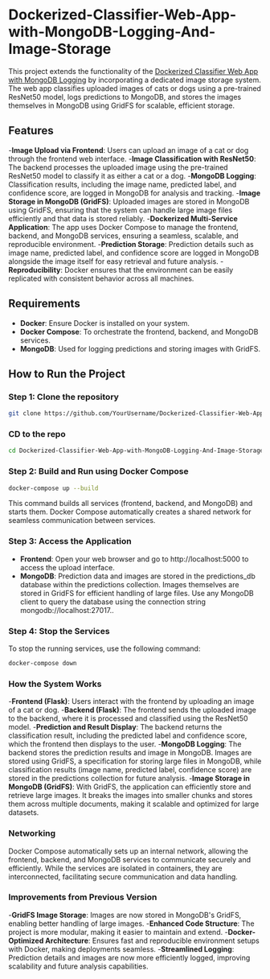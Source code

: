 # Dockerized-Classifier-Web-App-with-MongoDB-Logging-And-Image-Storage

This project extends the functionality of the [Dockerized Classifier Web App with MongoDB Logging](https://github.com/AzzedineNed/Dockerized-Classifier-Web-App-with-MongoDB-Logging-And-Image-Storage) by incorporating a dedicated image storage system. The web app classifies uploaded images of cats or dogs using a pre-trained ResNet50 model, logs predictions to MongoDB, and stores the images themselves in MongoDB using GridFS for scalable, efficient storage.

## Features
-**Image Upload via Frontend**: Users can upload an image of a cat or dog through the frontend web interface.
-**Image Classification with ResNet50**: The backend processes the uploaded image using the pre-trained ResNet50 model to classify it as either a cat or a dog.
-**MongoDB Logging**: Classification results, including the image name, predicted label, and confidence score, are logged in MongoDB for analysis and tracking.
-**Image Storage in MongoDB (GridFS)**: Uploaded images are stored in MongoDB using GridFS, ensuring that the system can handle large image files efficiently and that data is stored reliably.
-**Dockerized Multi-Service Application**: The app uses Docker Compose to manage the frontend, backend, and MongoDB services, ensuring a seamless, scalable, and reproducible environment.
-**Prediction Storage**: Prediction details such as image name, predicted label, and confidence score are logged in MongoDB alongside the image itself for easy retrieval and future analysis.
-**Reproducibility**: Docker ensures that the environment can be easily replicated with consistent behavior across all machines.


## Requirements

- **Docker**: Ensure Docker is installed on your system.
- **Docker Compose**: To orchestrate the frontend, backend, and MongoDB services.
- **MongoDB**: Used for logging predictions and storing images with GridFS.


## How to Run the Project

### Step 1: Clone the repository

```bash
git clone https://github.com/YourUsername/Dockerized-Classifier-Web-App-with-MongoDB-Logging-And-Image-Storage
```

### CD to the repo

```bash
cd Dockerized-Classifier-Web-App-with-MongoDB-Logging-And-Image-Storage
```

### Step 2: Build and Run using Docker Compose

```bash
docker-compose up --build
```
This command builds all services (frontend, backend, and MongoDB) and starts them. Docker Compose automatically creates a shared network for seamless communication between services.

### Step 3: Access the Application

- **Frontend**: Open your web browser and go to http://localhost:5000 to access the upload interface.
- **MongoDB**: Prediction data and images are stored in the predictions_db database within the predictions collection. Images themselves are stored in GridFS for efficient handling of large files. Use any MongoDB client to query the database using the connection string mongodb://localhost:27017..

### Step 4: Stop the Services

To stop the running services, use the following command:

```bash
docker-compose down
```

### How the System Works

-**Frontend (Flask)**: Users interact with the frontend by uploading an image of a cat or dog.
-**Backend (Flask)**: The frontend sends the uploaded image to the backend, where it is processed and classified using the ResNet50 model.
-**Prediction and Result Display**: The backend returns the classification result, including the predicted label and confidence score, which the frontend then displays to the user.
-**MongoDB Logging**: The backend stores the prediction results and image in MongoDB. Images are stored using GridFS, a specification for storing large files in MongoDB, while classification results (image name, predicted label, confidence score) are stored in the predictions collection for future analysis.
-**Image Storage in MongoDB (GridFS)**: With GridFS, the application can efficiently store and retrieve large images. It breaks the images into smaller chunks and stores them across multiple documents, making it scalable and optimized for large datasets.

### Networking

Docker Compose automatically sets up an internal network, allowing the frontend, backend, and MongoDB services to communicate securely and efficiently. While the services are isolated in containers, they are interconnected, facilitating secure communication and data handling.


### Improvements from Previous Version
-**GridFS Image Storage**: Images are now stored in MongoDB's GridFS, enabling better handling of large images.
-**Enhanced Code Structure**: The project is more modular, making it easier to maintain and extend.
-**Docker-Optimized Architecture**: Ensures fast and reproducible environment setups with Docker, making deployments seamless.
-**Streamlined Logging**: Prediction details and images are now more efficiently logged, improving scalability and future analysis capabilities.
